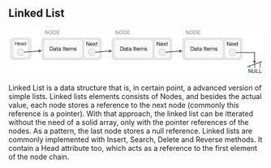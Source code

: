## Linked List

<p align="center">
    <img src="../.github/linkedlist.jpg">
</p>

Linked List is a data structure that is, in certain point, a advanced version of simple lists. Linked lists elements consists of Nodes, and besides the actual value, each node stores a reference to the next node (commonly this reference is a pointer).
With that approach, the linked list can be itterated without the need of a solid array, only with the pointer references of the nodes. As a pattern, the last node stores a null reference.
Linked lists are commonly implemented with Insert, Search, Delete and Reverse methods. It contain a Head attribute too, which acts as a reference to the first element of the node chain.